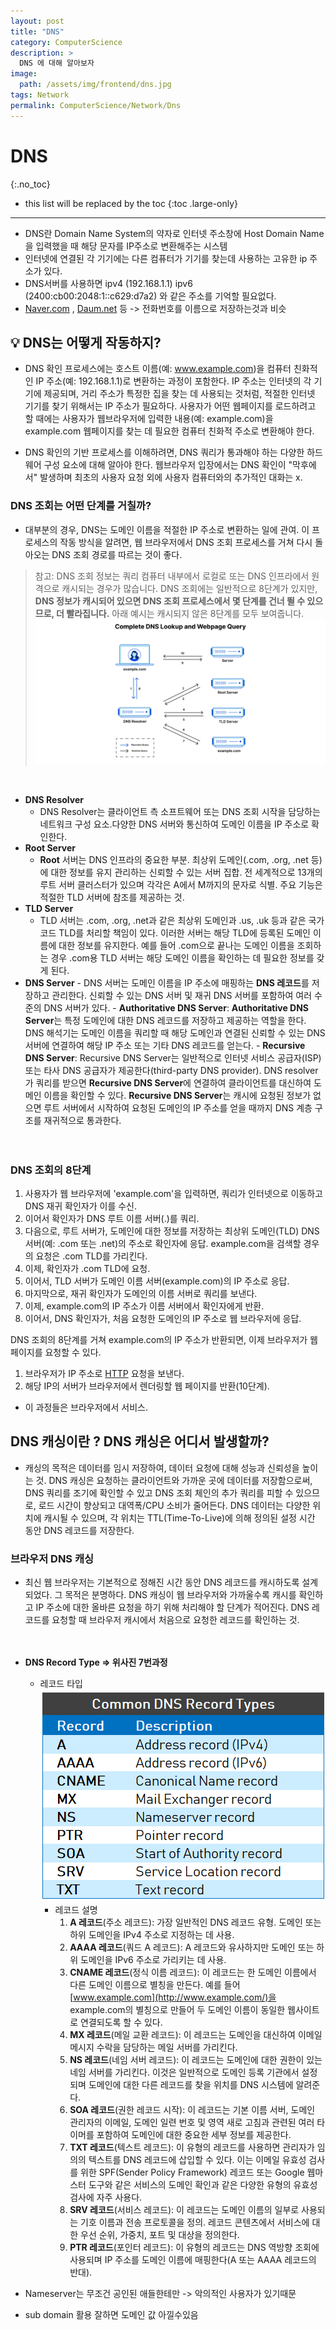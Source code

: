 ```yaml
---
layout: post
title: "DNS"
category: ComputerScience
description: >
  DNS 에 대해 알아보자
image:
  path: /assets/img/frontend/dns.jpg
tags: Network
permalink: ComputerScience/Network/Dns
---
```

<!--more-->

# DNS
{:.no_toc}

* this list will be replaced by the toc
{:toc .large-only}
---

- DNS란 Domain Name System의 약자로 인터넷 주소창에 Host Domain Name을 입력했을 때 해당 문자를 IP주소로 변환해주는 시스템
- 인터넷에 연결된 각 기기에는 다른 컴퓨터가 기기를 찾는데 사용하는 고유한 ip 주소가 있다.
- DNS서버를 사용하면 ipv4 (192.168.1.1) ipv6 (2400:cb00:2048:1::c629:d7a2) 와 같은 주소를 기억할 필요없다.
- [Naver.com](http://naver.com/) , [Daum.net](http://daum.net/) 등 -> 전화번호를 이름으로 저장하는것과 비슷

## 💡 DNS는 어떻게 작동하지?

- DNS 확인 프로세스에는 호스트 이름(예: www.example.com)을 컴퓨터 친화적인 IP 주소(예: 192.168.1.1)로 변환하는 과정이 포함한다. IP 주소는 인터넷의 각 기기에 제공되며, 거리 주소가 특정한 집을 찾는 데 사용되는 것처럼, 적절한 인터넷 기기를 찾기 위해서는 IP 주소가 필요하다. 사용자가 어떤 웹페이지를 로드하려고 할 때에는 사용자가 웹브라우저에 입력한 내용(예: example.com)을 example.com 웹페이지를 찾는 데 필요한 컴퓨터 친화적 주소로 변환해야 한다.

- DNS 확인의 기반 프로세스를 이해하려면, DNS 쿼리가 통과해야 하는 다양한 하드웨어 구성 요소에 대해 알아야 한다. 웹브라우저 입장에서는 DNS 확인이 "막후에서" 발생하며 최초의 사용자 요청 외에 사용자 컴퓨터와의 추가적인 대화는 x.

### DNS 조회는 어떤 단계를 거칠까?

- 대부분의 경우, DNS는 도메인 이름을 적절한 IP 주소로 변환하는 일에 관여. 이 프로세스의 작동 방식을 알려면, 웹 브라우저에서 DNS 조회 프로세스를 거쳐 다시 돌아오는 DNS 조회 경로를 따르는 것이 좋다.
  <br>

> 참고: DNS 조회 정보는 쿼리 컴퓨터 내부에서 로컬로 또는 DNS 인프라에서 원격으로 캐시되는 경우가 많습니다. DNS 조회에는 일반적으로 8단계가 있지만, **DNS 정보가 캐시되어 있으면 DNS 조회 프로세스에서 몇 단계를 건너 뛸 수 있으므로, 더 빨라집니다.** 아래 예시는 캐시되지 않은 8단계를 모두 보여줍니다.
> ![what_is_a_dns_server_dns_lookup.png](/assets/img/network/what_is_a_dns_server_dns_lookup.png)

<br>

- **DNS Resolver**
  - DNS Resolver는 클라이언트 측 소프트웨어 또는 DNS 조회 시작을 담당하는 네트워크 구성 요소.다양한 DNS 서버와 통신하여 도메인 이름을 IP 주소로 확인한다.
- **Root Server**
  - **Root** 서버는 DNS 인프라의 중요한 부분. 최상위 도메인(.com, .org, .net 등)에 대한 정보를 유지 관리하는 신뢰할 수 있는 서버 집합. 전 세계적으로 13개의 루트 서버 클러스터가 있으며 각각은 A에서 M까지의 문자로 식별. 주요 기능은 적절한 TLD 서버에 참조를 제공하는 것.
- **TLD Server**
  - TLD 서버는 .com, .org, .net과 같은 최상위 도메인과 .us, .uk 등과 같은 국가 코드 TLD를 처리할 책임이 있다. 이러한 서버는 해당 TLD에 등록된 도메인 이름에 대한 정보를 유지한다. 예를 들어 .com으로 끝나는 도메인 이름을 조회하는 경우 .com용 TLD 서버는 해당 도메인 이름을 확인하는 데 필요한 정보를 갖게 된다.
- **DNS Server** - DNS 서버는 도메인 이름을 IP 주소에 매핑하는 **DNS 레코드**를 저장하고 관리한다. 신뢰할 수 있는 DNS 서버 및 재귀 DNS 서버를 포함하여 여러 수준의 DNS 서버가 있다. - **Authoritative DNS Server**: **Authoritative DNS Server**는 특정 도메인에 대한 DNS 레코드를 저장하고 제공하는 역할을 한다. DNS 해석기는 도메인 이름을 쿼리할 때 해당 도메인과 연결된 신뢰할 수 있는 DNS 서버에 연결하여 해당 IP 주소 또는 기타 DNS 레코드를 얻는다. - **Recursive DNS Server**: Recursive DNS Server는 일반적으로 인터넷 서비스 공급자(ISP) 또는 타사 DNS 공급자가 제공한다(third-party DNS provider). DNS resolver가 쿼리를 받으면 **Recursive DNS Server**에 연결하여 클라이언트를 대신하여 도메인 이름을 확인할 수 있다. **Recursive DNS Server**는 캐시에 요청된 정보가 없으면 루트 서버에서 시작하여 요청된 도메인의 IP 주소를 얻을 때까지 DNS 계층 구조를 재귀적으로 통과한다.
  <br><br><br>

### DNS 조회의 8단계

1. 사용자가 웹 브라우저에 'example.com'을 입력하면, 쿼리가 인터넷으로 이동하고 DNS 재귀 확인자가 이를 수신.
2. 이어서 확인자가 DNS 루트 이름 서버(.)를 쿼리.
3. 다음으로, 루트 서버가, 도메인에 대한 정보를 저장하는 최상위 도메인(TLD) DNS 서버(예: .com 또는 .net)의 주소로 확인자에 응답. example.com을 검색할 경우의 요청은 .com TLD를 가리킨다.
4. 이제, 확인자가 .com TLD에 요청.
5. 이어서, TLD 서버가 도메인 이름 서버(example.com)의 IP 주소로 응답.
6. 마지막으로, 재귀 확인자가 도메인의 이름 서버로 쿼리를 보낸다.
7. 이제, example.com의 IP 주소가 이름 서버에서 확인자에게 반환.
8. 이어서, DNS 확인자가, 처음 요청한 도메인의 IP 주소로 웹 브라우저에 응답.

DNS 조회의 8단계를 거쳐 example.com의 IP 주소가 반환되면, 이제 브라우저가 웹 페이지를 요청할 수 있다.

1. 브라우저가 IP 주소로 [HTTP](https://www.cloudflare.com/learning/ddos/glossary/hypertext-transfer-protocol-http/) 요청을 보낸다.
2. 해당 IP의 서버가 브라우저에서 렌더링할 웹 페이지를 반환(10단계).

- 이 과정들은 브라우저에서 서비스.

## DNS 캐싱이란 ? DNS 캐싱은 어디서 발생할까?

- 캐싱의 목적은 데이터를 임시 저장하여, 데이터 요청에 대해 성능과 신뢰성을 높이는 것. DNS 캐싱은 요청하는 클라이언트와 가까운 곳에 데이터를 저장함으로써, DNS 쿼리를 조기에 확인할 수 있고 DNS 조회 체인의 추가 쿼리를 피할 수 있으므로, 로드 시간이 향상되고 대역폭/CPU 소비가 줄어든다. DNS 데이터는 다양한 위치에 캐시될 수 있으며, 각 위치는 TTL(Time-To-Live)에 의해 정의된 설정 시간 동안 DNS 레코드를 저장한다.

### 브라우저 DNS 캐싱

- 최신 웹 브라우저는 기본적으로 정해진 시간 동안 DNS 레코드를 캐시하도록 설계되었다. 그 목적은 분명하다. DNS 캐싱이 웹 브라우저와 가까울수록 캐시를 확인하고 IP 주소에 대한 올바른 요청을 하기 위해 처리해야 할 단계가 적어진다. DNS 레코드를 요청할 때 브라우저 캐시에서 처음으로 요청한 레코드를 확인하는 것.
  <br><br><br>
- **DNS Record Type ⇒ 위사진 7번과정**

  - 레코드 타입
    ![Understanding-Different-Types-of-Record-in-DNS-Server-2-1.png](/assets/img/network/Understanding-Different-Types-of-Record-in-DNS-Server-2-1.png)
    - 레코드 설명
      1. **A 레코드**(주소 레코드): 가장 일반적인 DNS 레코드 유형. 도메인 또는 하위 도메인을 IPv4 주소로 지정하는 데 사용.
      2. **AAAA 레코드**(쿼드 A 레코드): A 레코드와 유사하지만 도메인 또는 하위 도메인을 IPv6 주소로 가리키는 데 사용.
      3. **CNAME 레코드**(정식 이름 레코드): 이 레코드는 한 도메인 이름에서 다른 도메인 이름으로 별칭을 만든다. 예를 들어 [www.example.com](http://www.example.com/)을 example.com의 별칭으로 만들어 두 도메인 이름이 동일한 웹사이트로 연결되도록 할 수 있다.
      4. **MX 레코드**(메일 교환 레코드): 이 레코드는 도메인을 대신하여 이메일 메시지 수락을 담당하는 메일 서버를 가리킨다.
      5. **NS 레코드**(네임 서버 레코드): 이 레코드는 도메인에 대한 권한이 있는 네임 서버를 가리킨다. 이것은 일반적으로 도메인 등록 기관에서 설정되며 도메인에 대한 다른 레코드를 찾을 위치를 DNS 시스템에 알려준다.
      6. **SOA 레코드**(권한 레코드 시작): 이 레코드는 기본 이름 서버, 도메인 관리자의 이메일, 도메인 일련 번호 및 영역 새로 고침과 관련된 여러 타이머를 포함하여 도메인에 대한 중요한 세부 정보를 제공한다.
      7. **TXT 레코드**(텍스트 레코드): 이 유형의 레코드를 사용하면 관리자가 임의의 텍스트를 DNS 레코드에 삽입할 수 있다. 이는 이메일 유효성 검사를 위한 SPF(Sender Policy Framework) 레코드 또는 Google 웹마스터 도구와 같은 서비스의 도메인 확인과 같은 다양한 유형의 유효성 검사에 자주 사용다.
      8. **SRV 레코드**(서비스 레코드): 이 레코드는 도메인 이름의 일부로 사용되는 기호 이름과 전송 프로토콜을 정의. 레코드 콘텐츠에서 서비스에 대한 우선 순위, 가중치, 포트 및 대상을 정의한다.
      9. **PTR 레코드**(포인터 레코드): 이 유형의 레코드는 DNS 역방향 조회에 사용되며 IP 주소를 도메인 이름에 매핑한다(A 또는 AAAA 레코드의 반대).

- Nameserver는 무조건 공인된 애들한테만 -> 악의적인 사용자가 있기때문
- sub domain 활용 잘하면 도메인 값 아낄수있음


